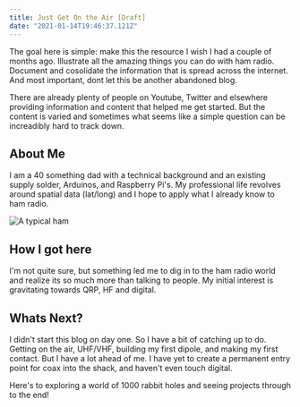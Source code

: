 ```yaml
---
title: Just Get On the Air [Draft]
date: "2021-01-14T19:46:37.121Z"
---
```


The goal here is simple: make this the resource I wish I had a couple of months ago. Illustrate all the amazing things you can do with ham radio. Document and cosolidate the information that is spread across the internet. And most important, dont let this be another abandoned blog.

There are already plenty of people on Youtube, Twitter and elsewhere providing information and content that helped me get started. But the content is varied and sometimes what seems like a simple question can be increadibly hard to track down.

## About Me
I am a 40 something dad with a technical background and an existing supply solder, Arduinos, and Raspberry Pi's. My professional life revolves around spatial data (lat/long) and I hope to apply what I already know to ham radio.

![A typical ham](./ham.jpg)

## How I got here
I'm not quite sure, but something led me to dig in to the ham radio world and realize its so much more than talking to people. My initial interest is gravitating towards QRP, HF and digital. 

## Whats Next?
I didn't start this blog on day one. So I have a bit of catching up to do. Getting on the air, UHF/VHF, building my first dipole, and making my first contact. But I have a lot ahead of me. I have yet to create a permanent entry point for coax into the shack, and haven't even touch digital.

Here's to exploring a world of 1000 rabbit holes and seeing projects through to the end!    